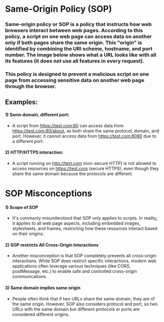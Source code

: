# Same-Origin Policy (SOP)

### Same-origin policy or SOP is a policy that instructs how web browsers interact between web pages. According to this policy, a script on one web page can access data on another only if both pages share the same origin. This "origin" is identified by combining the URI scheme, hostname, and port number. The image below shows what a URL looks like with all its features (it does not use all features in every request).

### This policy is designed to prevent a malicious script on one page from accessing sensitive data on another web page through the browser.

## Examples:

#### 1) Same domain, different port:

 - A script from https://test.com:80 can access data from https://test.com:80/about, as both share the same protocol, domain, and port. However, it cannot access data from https://test.com:8080 due to a different port.

#### 2) HTTP/HTTPS interaction:

 - A script running on http://test.com (non-secure HTTP) is not allowed to access resources on https://test.com (secure HTTPS), even though they share the same domain because the protocols are different.

# SOP Misconceptions

#### 1) Scope of SOP

 - It's commonly misunderstood that SOP only applies to scripts. In reality, it applies to all web page aspects, including embedded images, stylesheets, and frames, restricting how these resources interact based on their origins.

#### 2) SOP restricts All Cross-Origin Interactions

 - Another misconception is that SOP completely prevents all cross-origin interactions. While SOP does restrict specific interactions, modern web applications often leverage various techniques (like CORS, postMessage, etc.) to enable safe and controlled cross-origin communications.

#### 3) Same domain implies same origin

 - People often think that if two URLs share the same domain, they are of the same origin. However, SOP also considers protocol and port, so two URLs with the same domain but different protocols or ports are considered different origins.
